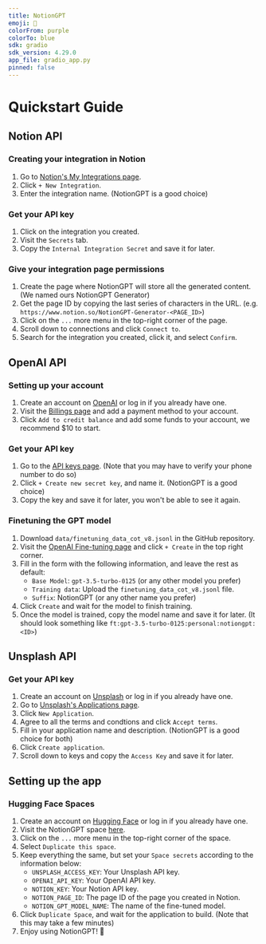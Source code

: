 ```yaml
---
title: NotionGPT
emoji: 🚀
colorFrom: purple
colorTo: blue
sdk: gradio
sdk_version: 4.29.0
app_file: gradio_app.py
pinned: false
---
```


# Quickstart Guide

## Notion API

### Creating your integration in Notion

1. Go to [Notion's My Integrations page](https://www.notion.so/my-integrations).
2. Click `+ New Integration`.
3. Enter the integration name. (NotionGPT is a good choice)

### Get your API key

1. Click on the integration you created.
2. Visit the `Secrets` tab.
3. Copy the `Internal Integration Secret` and save it for later.

### Give your integration page permissions

1. Create the page where NotionGPT will store all the generated content. (We named ours NotionGPT Generator)
2. Get the page ID by copying the last series of characters in the URL. (e.g. `https://www.notion.so/NotionGPT-Generator-<PAGE_ID>`)
3. Click on the `...` more menu in the top-right corner of the page.
4. Scroll down to connections and click `Connect to`.
5. Search for the integration you created, click it, and select `Confirm`.

## OpenAI API

### Setting up your account
1. Create an account on [OpenAI](https://platform.openai.com/signup) or log in if you already have one.
2. Visit the [Billings page](https://platform.openai.com/settings/organization/billing/overview) and add a payment method to your account.
3. Click `Add to credit balance` and add some funds to your account, we recommend $10 to start.

### Get your API key

1. Go to the [API keys page](https://platform.openai.com/account/api-keys). (Note that you may have to verify your phone number to do so)
2. Click `+ Create new secret key`, and name it. (NotionGPT is a good choice)
3. Copy the key and save it for later, you won't be able to see it again.

### Finetuning the GPT model

1. Download `data/finetuning_data_cot_v8.jsonl` in the GitHub repository.
2. Visit the [OpenAI Fine-tuning page](https://platform.openai.com/finetune) and click `+ Create` in the top right corner.
3. Fill in the form with the following information, and leave the rest as default:
   - `Base Model`: `gpt-3.5-turbo-0125` (or any other model you prefer)
   - `Training data`: Upload the `finetuning_data_cot_v8.jsonl` file.
   - `Suffix`: NotionGPT (or any other name you prefer)
4. Click `Create` and wait for the model to finish training.
5. Once the model is trained, copy the model name and save it for later. (It should look something like `ft:gpt-3.5-turbo-0125:personal:notiongpt:<ID>`)

## Unsplash API

### Get your API key

1. Create an account on [Unsplash](https://unsplash.com/join) or log in if you already have one.
2. Go to [Unsplash's Applications page](https://unsplash.com/oauth/applications).
3. Click `New Application`.
4. Agree to all the terms and condtions and click `Accept terms`.
5. Fill in your application name and description. (NotionGPT is a good choice for both)
6. Click `Create application`.
7. Scroll down to keys and copy the `Access Key` and save it for later.

## Setting up the app

### Hugging Face Spaces

1. Create an account on [Hugging Face](https://huggingface.co/join) or log in if you already have one.
2. Visit the NotionGPT space [here](https://huggingface.co/spaces/sbhatti2009/NotionGPT).
3. Click on the `...` more menu in the top-right corner of the space.
4. Select `Duplicate this space`.
5. Keep everything the same, but set your `Space secrets` according to the information below:
   - `UNSPLASH_ACCESS_KEY`: Your Unsplash API key.
   - `OPENAI_API_KEY`: Your OpenAI API key.
   - `NOTION_KEY`: Your Notion API key.
   - `NOTION_PAGE_ID`: The page ID of the page you created in Notion.
   - `NOTION_GPT_MODEL_NAME`: The name of the fine-tuned model.
6. Click `Duplicate Space`, and wait for the application to build. (Note that this may take a few minutes)
7. Enjoy using NotionGPT! 🎉